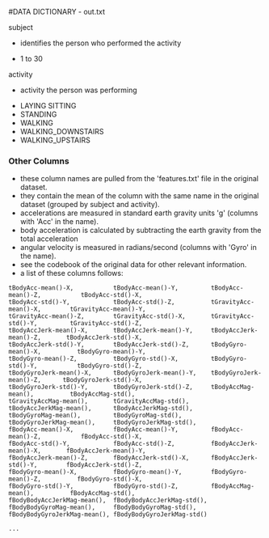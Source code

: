 #DATA DICTIONARY - out.txt

subject
* identifies the person who performed the activity
 + 1 to 30 
 
activity
* activity the person was performing
 + LAYING SITTING
 + STANDING
 + WALKING
 + WALKING_DOWNSTAIRS
 + WALKING_UPSTAIRS

### Other Columns
* these column names are pulled from the 'features.txt' file in the original dataset.
* they contain the mean of the column with the same name in the original dataset (grouped by subject and activity).
* accelerations are measured in standard earth gravity units 'g' (columns with 'Acc' in the name).
* body acceleration is calculated by subtracting the earth gravity from the total acceleration
* angular velocity is measured in radians/second (columns with 'Gyro' in the name).
* see the codebook of the original data for other relevant information.
* a list of these columns follows:

```
tBodyAcc-mean()-X,           tBodyAcc-mean()-Y,         tBodyAcc-mean()-Z,           tBodyAcc-std()-X,            
tBodyAcc-std()-Y,            tBodyAcc-std()-Z,          tGravityAcc-mean()-X,        tGravityAcc-mean()-Y,        
tGravityAcc-mean()-Z,        tGravityAcc-std()-X,       tGravityAcc-std()-Y,         tGravityAcc-std()-Z,         
tBodyAccJerk-mean()-X,       tBodyAccJerk-mean()-Y,     tBodyAccJerk-mean()-Z,       tBodyAccJerk-std()-X,        
tBodyAccJerk-std()-Y,        tBodyAccJerk-std()-Z,      tBodyGyro-mean()-X,          tBodyGyro-mean()-Y,          
tBodyGyro-mean()-Z,          tBodyGyro-std()-X,         tBodyGyro-std()-Y,           tBodyGyro-std()-Z,           
tBodyGyroJerk-mean()-X,      tBodyGyroJerk-mean()-Y,    tBodyGyroJerk-mean()-Z,      tBodyGyroJerk-std()-X,       
tBodyGyroJerk-std()-Y,       tBodyGyroJerk-std()-Z,     tBodyAccMag-mean(),          tBodyAccMag-std(),           
tGravityAccMag-mean(),       tGravityAccMag-std(),      tBodyAccJerkMag-mean(),      tBodyAccJerkMag-std(),       
tBodyGyroMag-mean(),         tBodyGyroMag-std(),        tBodyGyroJerkMag-mean(),     tBodyGyroJerkMag-std(),      
fBodyAcc-mean()-X,           fBodyAcc-mean()-Y,         fBodyAcc-mean()-Z,           fBodyAcc-std()-X,            
fBodyAcc-std()-Y,            fBodyAcc-std()-Z,          fBodyAccJerk-mean()-X,       fBodyAccJerk-mean()-Y,       
fBodyAccJerk-mean()-Z,       fBodyAccJerk-std()-X,      fBodyAccJerk-std()-Y,        fBodyAccJerk-std()-Z,        
fBodyGyro-mean()-X,          fBodyGyro-mean()-Y,        fBodyGyro-mean()-Z,          fBodyGyro-std()-X,           
fBodyGyro-std()-Y,           fBodyGyro-std()-Z,         fBodyAccMag-mean(),          fBodyAccMag-std(),           
fBodyBodyAccJerkMag-mean(),  fBodyBodyAccJerkMag-std(), fBodyBodyGyroMag-mean(),     fBodyBodyGyroMag-std(),      
fBodyBodyGyroJerkMag-mean(), fBodyBodyGyroJerkMag-std()

...

